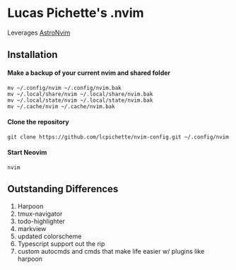 # Lucas Pichette's .nvim

Leverages [AstroNvim](https://github.com/AstroNvim/AstroNvim)

## Installation

#### Make a backup of your current nvim and shared folder

```shell
mv ~/.config/nvim ~/.config/nvim.bak
mv ~/.local/share/nvim ~/.local/share/nvim.bak
mv ~/.local/state/nvim ~/.local/state/nvim.bak
mv ~/.cache/nvim ~/.cache/nvim.bak
```

#### Clone the repository

```shell
git clone https://github.com/lcpichette/nvim-config.git ~/.config/nvim
```

#### Start Neovim

```shell
nvim
```

## Outstanding Differences

1. Harpoon
2. tmux-navigator
3. todo-highlighter
4. markview
5. updated colorscheme
6. Typescript support out the rip
7. custom autocmds and cmds that make life easier w/ plugins like harpoon
